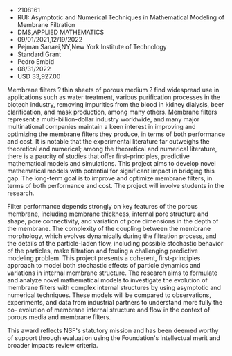 
* 2108161
* RUI: Asymptotic and Numerical Techniques in Mathematical Modeling of Membrane Filtration
* DMS,APPLIED MATHEMATICS
* 09/01/2021,12/19/2022
* Pejman Sanaei,NY,New York Institute of Technology
* Standard Grant
* Pedro Embid
* 08/31/2022
* USD 33,927.00

Membrane filters ? thin sheets of porous medium ? find widespread use in
applications such as water treatment, various purification processes in the
biotech industry, removing impurities from the blood in kidney dialysis, beer
clarification, and mask production, among many others. Membrane filters
represent a multi-billion-dollar industry worldwide, and many major
multinational companies maintain a keen interest in improving and optimizing the
membrane filters they produce, in terms of both performance and cost. It is
notable that the experimental literature far outweighs the theoretical and
numerical; among the theoretical and numerical literature, there is a paucity of
studies that offer first-principles, predictive mathematical models and
simulations. This project aims to develop novel mathematical models with
potential for significant impact in bridging this gap. The long-term goal is to
improve and optimize membrane filters, in terms of both performance and cost.
The project will involve students in the research.

Filter performance depends strongly on key features of the porous membrane,
including membrane thickness, internal pore structure and shape, pore
connectivity, and variation of pore dimensions in the depth of the membrane. The
complexity of the coupling between the membrane morphology, which evolves
dynamically during the filtration process, and the details of the particle-laden
flow, including possible stochastic behavior of the particles, make filtration
and fouling a challenging predictive modeling problem. This project presents a
coherent, first-principles approach to model both stochastic effects of particle
dynamics and variations in internal membrane structure. The research aims to
formulate and analyze novel mathematical models to investigate the evolution of
membrane filters with complex internal structures by using asymptotic and
numerical techniques. These models will be compared to observations,
experiments, and data from industrial partners to understand more fully the co-
evolution of membrane internal structure and flow in the context of porous media
and membrane filters.

This award reflects NSF's statutory mission and has been deemed worthy of
support through evaluation using the Foundation's intellectual merit and broader
impacts review criteria.
